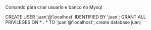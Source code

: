 Comando para criar usuario e banco no Mysql

CREATE USER 'juan'@'localhost' IDENTIFIED BY 'juan';
GRANT ALL PRIVILEGES ON * . * TO 'juan'@'localhost';
create database juan;